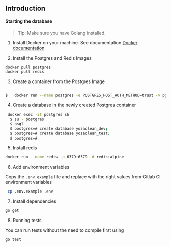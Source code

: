 ## Introduction

#### Starting the database

> Tip: Make sure you have Golang installed.

1. Install Docker on your machine. See documentation [Docker documentation](https://docs.docker.com/engine/install/ubuntu/)

2. Install the Postgres and Redis Images

```bash
docker pull postgres
docker pull redis
```

3. Create a container from the Postgres Image

```bash

$   docker run --name postgres -e POSTGRES_HOST_AUTH_METHOD=trust -v pgdata:/var/lib/postgresql/data -p 5432:5432 -d postgres/postgres

```

4. Create a database in the newly created Postgres container

```bash
 docker exec -it postgres sh
  $ su - postgres
  $ psql
  $ postgres=# create database yozaclean_dev;
  $ postgres=# create database yozaclean_test;
  $ postgres=#
```

5. Install redis

```bash
docker run --name redis -p 6379:6379 -d redis:alpine

```

6. Add environment variables

Copy the `.env.example` file and replace with the right values from Gitlab CI environment variables

```bash
 cp .env.example .env

```

7. Install dependencies

```bash
go get

```

8.  Running tests

You can run tests without the need to compile first using

```bash
go test
```
